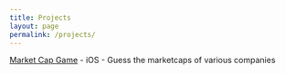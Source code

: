 ```yaml
---
title: Projects
layout: page
permalink: /projects/
---
```


[Market Cap Game](https://marketcapgame.com) - iOS - Guess the marketcaps of various companies
